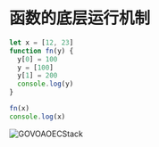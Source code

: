 # 函数的底层运行机制

```javascript
let x = [12, 23]
function fn(y) {
  y[0] = 100
  y = [100]
  y[1] = 200
  console.log(y)
}

fn(x)
console.log(x)
```

![GOVOAOECStack](/images/GOVOECStack_3.jpg)
